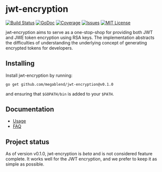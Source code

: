 # jwt-encryption
[![Build Status](https://github.com/megablend/jwt-encryption/actions/workflows/build.yml/badge.svg?branch=master)][build]
[![GoDoc](https://img.shields.io/badge/api-Godoc-blue.svg)][godoc]
[![Coverage](https://codecov.io/gh/megablend/jwt-encryption/branch/master/graph/badge.svg)][coverage]
[![Issues](https://img.shields.io/github/issues/megablend/jwt-encryption.svg)][issues]
[![MIT License](http://img.shields.io/badge/license-MIT-blue.svg)][license]

[build]: https://github.com/megablend/jwt-encryption/actions
[godoc]: https://pkg.go.dev/github.com/megablend/jwt-encryption
[coverage]: https://codecov.io/gh/megablend/jwt-encryption
[issues]: https://github.com/megablend/jwt-encryption/issues
[license]: https://github.com/megablend/jwt-encryption/blob/master/LICENSE

jwt-encryption aims to serve as a one-stop-shop for providing both JWT and JWE token
encryption using RSA keys. The implementation abstracts the difficulties of understanding
the underlying concept of generating encrypted tokens for developers.

## Installing

Install jwt-encryption by running:

```bash
go get github.com/megablend/jwt-encryption@v0.1.0
```

and ensuring that `$GOPATH/bin` is added to your `$PATH`.

## Documentation

- [Usage][]
- [FAQ][]

[Usage]: ./docs/usage.md
[FAQ]: ./docs/faq.md

## Project status

As of version v0.1.0, jwt-encryption is *beta* and is not considered feature complete. It
works well for the JWT encryption, and we prefer to keep it as simple as possible.
